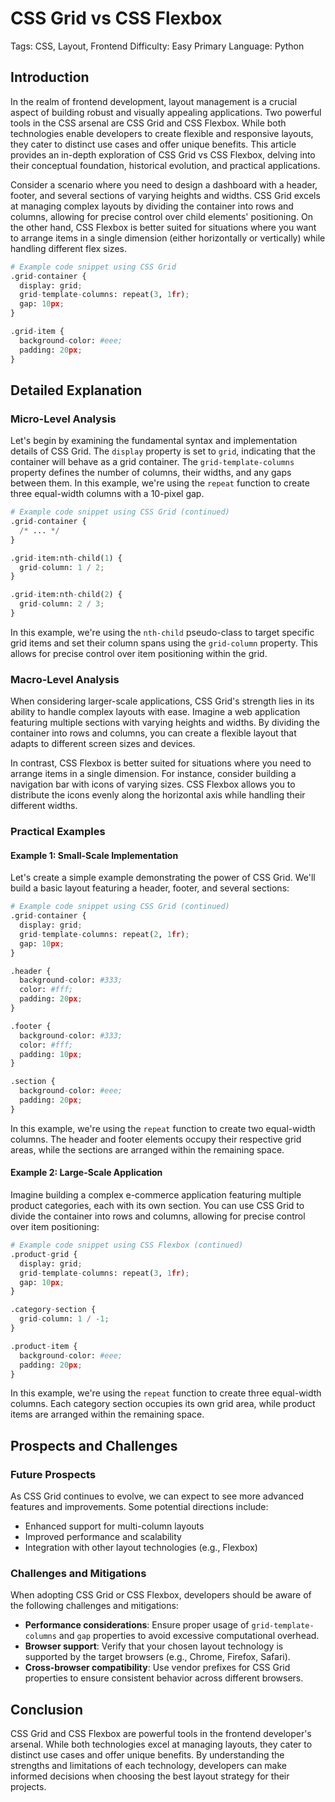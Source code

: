 # CSS Grid vs CSS Flexbox
Tags: CSS, Layout, Frontend
Difficulty: Easy
Primary Language: Python

## Introduction

In the realm of frontend development, layout management is a crucial aspect of building robust and visually appealing applications. Two powerful tools in the CSS arsenal are CSS Grid and CSS Flexbox. While both technologies enable developers to create flexible and responsive layouts, they cater to distinct use cases and offer unique benefits. This article provides an in-depth exploration of CSS Grid vs CSS Flexbox, delving into their conceptual foundation, historical evolution, and practical applications.

Consider a scenario where you need to design a dashboard with a header, footer, and several sections of varying heights and widths. CSS Grid excels at managing complex layouts by dividing the container into rows and columns, allowing for precise control over child elements' positioning. On the other hand, CSS Flexbox is better suited for situations where you want to arrange items in a single dimension (either horizontally or vertically) while handling different flex sizes.

```python
# Example code snippet using CSS Grid
.grid-container {
  display: grid;
  grid-template-columns: repeat(3, 1fr);
  gap: 10px;
}

.grid-item {
  background-color: #eee;
  padding: 20px;
}
```

## Detailed Explanation

### Micro-Level Analysis

Let's begin by examining the fundamental syntax and implementation details of CSS Grid. The `display` property is set to `grid`, indicating that the container will behave as a grid container. The `grid-template-columns` property defines the number of columns, their widths, and any gaps between them. In this example, we're using the `repeat` function to create three equal-width columns with a 10-pixel gap.

```python
# Example code snippet using CSS Grid (continued)
.grid-container {
  /* ... */
}

.grid-item:nth-child(1) {
  grid-column: 1 / 2;
}

.grid-item:nth-child(2) {
  grid-column: 2 / 3;
}
```

In this example, we're using the `nth-child` pseudo-class to target specific grid items and set their column spans using the `grid-column` property. This allows for precise control over item positioning within the grid.

### Macro-Level Analysis

When considering larger-scale applications, CSS Grid's strength lies in its ability to handle complex layouts with ease. Imagine a web application featuring multiple sections with varying heights and widths. By dividing the container into rows and columns, you can create a flexible layout that adapts to different screen sizes and devices.

In contrast, CSS Flexbox is better suited for situations where you need to arrange items in a single dimension. For instance, consider building a navigation bar with icons of varying sizes. CSS Flexbox allows you to distribute the icons evenly along the horizontal axis while handling their different widths.

### Practical Examples

#### Example 1: Small-Scale Implementation

Let's create a simple example demonstrating the power of CSS Grid. We'll build a basic layout featuring a header, footer, and several sections:
```python
# Example code snippet using CSS Grid (continued)
.grid-container {
  display: grid;
  grid-template-columns: repeat(2, 1fr);
  gap: 10px;
}

.header {
  background-color: #333;
  color: #fff;
  padding: 20px;
}

.footer {
  background-color: #333;
  color: #fff;
  padding: 10px;
}

.section {
  background-color: #eee;
  padding: 20px;
}
```
In this example, we're using the `repeat` function to create two equal-width columns. The header and footer elements occupy their respective grid areas, while the sections are arranged within the remaining space.

#### Example 2: Large-Scale Application

Imagine building a complex e-commerce application featuring multiple product categories, each with its own section. You can use CSS Grid to divide the container into rows and columns, allowing for precise control over item positioning:
```python
# Example code snippet using CSS Flexbox (continued)
.product-grid {
  display: grid;
  grid-template-columns: repeat(3, 1fr);
  gap: 10px;
}

.category-section {
  grid-column: 1 / -1;
}

.product-item {
  background-color: #eee;
  padding: 20px;
}
```
In this example, we're using the `repeat` function to create three equal-width columns. Each category section occupies its own grid area, while product items are arranged within the remaining space.

## Prospects and Challenges

### Future Prospects

As CSS Grid continues to evolve, we can expect to see more advanced features and improvements. Some potential directions include:

* Enhanced support for multi-column layouts
* Improved performance and scalability
* Integration with other layout technologies (e.g., Flexbox)

### Challenges and Mitigations

When adopting CSS Grid or CSS Flexbox, developers should be aware of the following challenges and mitigations:

* **Performance considerations**: Ensure proper usage of `grid-template-columns` and `gap` properties to avoid excessive computational overhead.
* **Browser support**: Verify that your chosen layout technology is supported by the target browsers (e.g., Chrome, Firefox, Safari).
* **Cross-browser compatibility**: Use vendor prefixes for CSS Grid properties to ensure consistent behavior across different browsers.

## Conclusion

CSS Grid and CSS Flexbox are powerful tools in the frontend developer's arsenal. While both technologies excel at managing layouts, they cater to distinct use cases and offer unique benefits. By understanding the strengths and limitations of each technology, developers can make informed decisions when choosing the best layout strategy for their projects.
